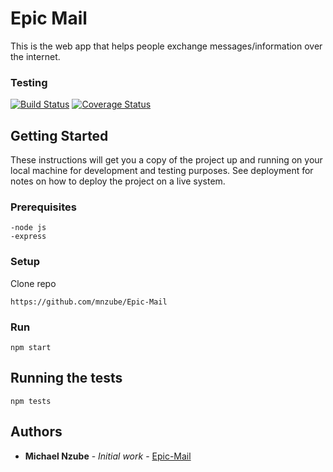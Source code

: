 # Epic Mail

This is the web app that helps people exchange
messages/information over the internet.

### Testing
[![Build Status](https://travis-ci.org/mnzube/Epic-Mail.svg?branch=develop)](https://travis-ci.org/mnzube/Epic-Mail) [![Coverage Status](https://coveralls.io/repos/github/mnzube/Epic-Mail/badge.svg?branch=develop)](https://coveralls.io/github/mnzube/Epic-Mail?branch=develop)

## Getting Started
These instructions will get you a copy of the project up and running on your local machine for development and testing purposes. See deployment for notes on how to deploy the project on a live system.


### Prerequisites
```
-node js 
-express
```

### Setup
Clone repo

```
https://github.com/mnzube/Epic-Mail
```

### Run

```
npm start 
```

## Running the tests
```
npm tests
```

## Authors

* **Michael Nzube** - *Initial work* - [Epic-Mail](https://github.com/mnzube/Epic-Mail)

